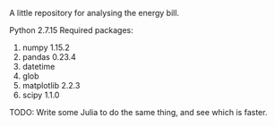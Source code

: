A little repository for analysing the energy bill.

Python 2.7.15
Required packages:
1. numpy 1.15.2
2. pandas 0.23.4
3. datetime
4. glob
5. matplotlib 2.2.3
6. scipy 1.1.0

TODO: Write some Julia to do the same thing, and see which is faster.
